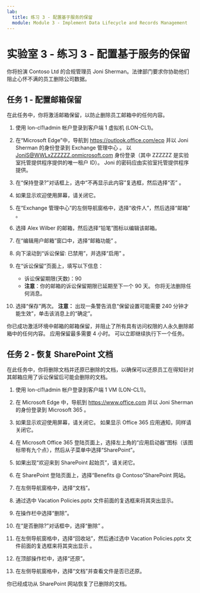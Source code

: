 ```yaml
---
lab:
  title: 练习 3 - 配置基于服务的保留
  module: Module 3 - Implement Data Lifecycle and Records Management
---
```


# 实验室 3 - 练习 3 - 配置基于服务的保留

你将扮演 Contoso Ltd 的合规管理员 Joni Sherman。法律部门要求你协助他们阻止心怀不满的员工删除公司数据。

## 任务 1 - 配置邮箱保留

在此任务中，你将激活邮箱保留，以防止删除员工邮箱中的任何内容。

1. 使用 lon-cl1\admin 帐户登录到客户端 1 虚拟机 (LON-CL1)。

1. 在“Microsoft Edge”中，导航到 https://outlook.office.com/ecp 并以 Joni Sherman 的身份登录到 Exchange 管理中心  。 以 JoniS@WWLxZZZZZZ.onmicrosoft.com 身份登录（其中 ZZZZZZ 是实验室托管提供程序提供的唯一租户 ID）。  Joni 的密码应由实验室托管提供程序提供。

1. 在“保持登录?”对话框上，选中“不再显示此内容”复选框，然后选择“否”  。

1. 如果显示欢迎使用屏幕，请关闭它。

1. 在“Exchange 管理中心”的左侧导航窗格中，选择“收件人”，然后选择“邮箱”  。

1. 选择 Alex Wilber 的邮箱，然后选择“铅笔”图标以编辑该邮箱。

1. 在“编辑用户邮箱”窗口中，选择“邮箱功能” 。

1. 向下滚动到“诉讼保留: 已禁用”，并选择“启用” 。

1. 在“诉讼保留”页面上，填写以下信息：

    - 诉讼保留期限(天数)：90
    - **注意**：你的邮箱的诉讼保留期限已延期至下一个 90 天。 你将无法删除任何消息。

1. 选择“保存”两次。 **注意：** 出现一条警告消息“保留设置可能需要 240 分钟才能生效”，单击该消息上的“确定”。

你已成功激活环境中邮箱的邮箱保留，并阻止了所有具有访问权限的人永久删除邮箱中的任何内容。 应用保留最多需要 4 小时。  可以立即继续执行下一个任务。

## 任务 2 - 恢复 SharePoint 文档

在此任务中，你将删除文档并还原已删除的文档，以确保可以还原员工在得知针对其邮箱应用了诉讼保留后可能会删除的文档。

1. 使用 lon-cl1\admin 帐户登录到客户端 1 VM (LON-CL1)。

1. 在 Microsoft Edge 中，导航到 https://www.office.com 并以 Joni Sherman 的身份登录到 Microsoft 365  。

1. 如果显示欢迎使用屏幕，请关闭它。 如果显示 Office 365 应用通知，同样请关闭它。

1. 在 Microsoft Office 365 登陆页面上，选择左上角的“应用启动器”图标（该图标带有九个点），然后从子菜单中选择“SharePoint”。

1. 如果出现“欢迎来到 SharePoint 起始页”，请关闭它。

1. 在 SharePoint 登陆页面上，选择“Benefits @ Contoso”SharePoint 网站。

1. 在左侧导航窗格中，选择“文档”。

1. 通过选中 Vacation Policies.pptx 文件前面的复选框来将其突出显示。

1. 在操作栏中选择“删除”。

1. 在“是否删除?”对话框中，选择“删除” 。

1. 在左侧导航窗格中，选择“回收站”，然后通过选中 Vacation Policies.pptx 文件前面的复选框来将其突出显示 。

1. 在顶部操作栏中，选择“还原”。

1. 在左侧导航窗格中，选择“文档”并查看文件是否已还原。

你已经成功从 SharePoint 网站恢复了已删除的文档。

